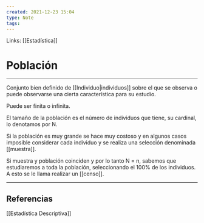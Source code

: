 ```yaml
---
created: 2021-12-23 15:04
type: Note
tags:
---
```


Links: [[Estadística]]

# Población
---

Conjunto bien definido de [[Individuo|individuos]] sobre el que se observa o puede observarse una cierta característica para su estudio.

Puede ser finita o infinita.

El tamaño de la población es el número de individuos que tiene, su cardinal, lo denotamos por N.

Si la población es muy grande se hace muy costoso y en algunos casos imposible considerar cada individuo y se realiza una selección denominada [[muestra]].

Si muestra y población coinciden y por lo tanto N = n, sabemos que estudiaremos a toda la población, seleccionando el 100% de los individuos. A esto se le llama realizar un [[censo]].

---

## Referencias
[[Estadística Descriptiva]]